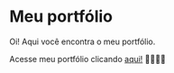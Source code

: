 # Meu portfólio 

Oi! Aqui você encontra o meu portfólio.

Acesse meu portfólio clicando [aqui!](https://joi-gn.github.io/my-portfolio/)
👩‍💻👩‍💻
